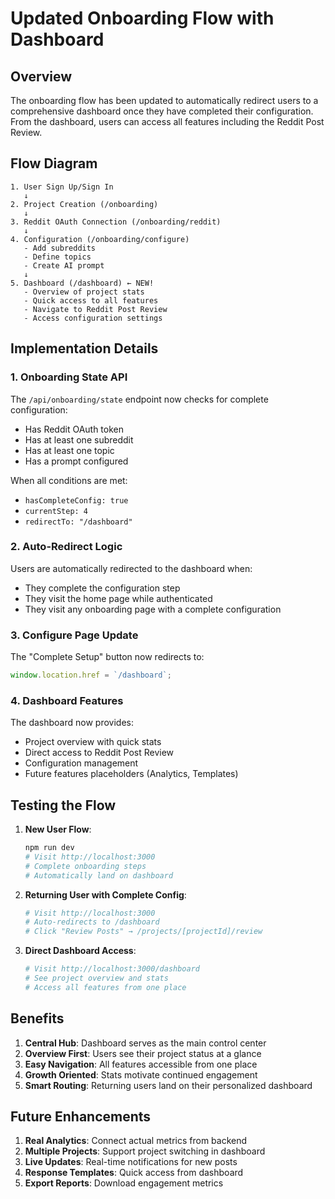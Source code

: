 # Updated Onboarding Flow with Dashboard

## Overview

The onboarding flow has been updated to automatically redirect users to a comprehensive dashboard once they have completed their configuration. From the dashboard, users can access all features including the Reddit Post Review.

## Flow Diagram

```
1. User Sign Up/Sign In
   ↓
2. Project Creation (/onboarding)
   ↓
3. Reddit OAuth Connection (/onboarding/reddit)
   ↓
4. Configuration (/onboarding/configure)
   - Add subreddits
   - Define topics
   - Create AI prompt
   ↓
5. Dashboard (/dashboard) ← NEW!
   - Overview of project stats
   - Quick access to all features
   - Navigate to Reddit Post Review
   - Access configuration settings
```

## Implementation Details

### 1. **Onboarding State API**
The `/api/onboarding/state` endpoint now checks for complete configuration:
- Has Reddit OAuth token
- Has at least one subreddit
- Has at least one topic
- Has a prompt configured

When all conditions are met:
- `hasCompleteConfig: true`
- `currentStep: 4`
- `redirectTo: "/dashboard"`

### 2. **Auto-Redirect Logic**
Users are automatically redirected to the dashboard when:
- They complete the configuration step
- They visit the home page while authenticated
- They visit any onboarding page with a complete configuration

### 3. **Configure Page Update**
The "Complete Setup" button now redirects to:
```javascript
window.location.href = `/dashboard`;
```

### 4. **Dashboard Features**
The dashboard now provides:
- Project overview with quick stats
- Direct access to Reddit Post Review
- Configuration management
- Future features placeholders (Analytics, Templates)

## Testing the Flow

1. **New User Flow**:
   ```bash
   npm run dev
   # Visit http://localhost:3000
   # Complete onboarding steps
   # Automatically land on dashboard
   ```

2. **Returning User with Complete Config**:
   ```bash
   # Visit http://localhost:3000
   # Auto-redirects to /dashboard
   # Click "Review Posts" → /projects/[projectId]/review
   ```

3. **Direct Dashboard Access**:
   ```bash
   # Visit http://localhost:3000/dashboard
   # See project overview and stats
   # Access all features from one place
   ```

## Benefits

1. **Central Hub**: Dashboard serves as the main control center
2. **Overview First**: Users see their project status at a glance
3. **Easy Navigation**: All features accessible from one place
4. **Growth Oriented**: Stats motivate continued engagement
5. **Smart Routing**: Returning users land on their personalized dashboard

## Future Enhancements

1. **Real Analytics**: Connect actual metrics from backend
2. **Multiple Projects**: Support project switching in dashboard
3. **Live Updates**: Real-time notifications for new posts
4. **Response Templates**: Quick access from dashboard
5. **Export Reports**: Download engagement metrics